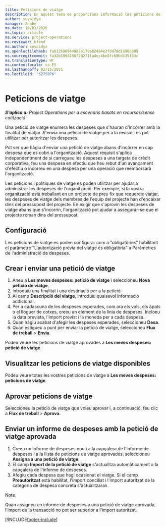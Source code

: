 ```yaml
---
title: Peticions de viatge
description: En aquest tema es proporciona informació les peticions de viatge.
author: suvaidya
manager: Annbe
ms.date: 10/01/2020
ms.topic: article
ms.service: project-operations
ms.reviewer: kfend
ms.author: suvaidya
ms.openlocfilehash: fa612696944082e179ab2484e2fdd76d1696b889
ms.sourcegitcommit: fa32b1893286f20271fa4ec4be8fc68bd135f53c
ms.translationtype: HT
ms.contentlocale: ca-ES
ms.lasthandoff: 02/15/2021
ms.locfileid: "5275976"
---
```

# <a name="travel-requisitions"></a>Peticions de viatge

_**S'aplica a:** Project Operations per a escenaris basats en recursos/sense cotització_

Una petició de viatge enumera les despeses que s'hauran d'incórrer amb la finalitat de viatjar. S'envia una petició de viatge per a la revisió i es pot utilitzar per autoritzar les despeses.

Pot ser que hàgiu d'enviar una petició de viatge abans d'incórrer en cap despesa que es cobri a l'organització. Aquest requisit s'aplica independentment de si carregueu les despeses a una targeta de crèdit corporativa, feu una despesa en efectiu que heu rebut d'un avançament d'efectiu o incorreu en una despesa per una operació que reemborsarà l'organització.

Les peticions i polítiques de viatge es poden utilitzar per ajudar a administrar les despeses de l'organització. Per exemple, si la vostra organització està treballant en un projecte de preu fix que requereix viatjar, les despeses de viatge dels membres de l'equip del projecte han d'encaixar dins del pressupost del projecte. En exigir que s'aprovin les despeses de viatge abans que s'incorrin, l'organització pot ajudar a assegurar-se que el projecte roman dins del pressupost.

## <a name="configuration"></a>Configuració 

Les peticions de viatge es poden configurar com a "obligatòries" habilitant el paràmetre "L'autorització prèvia del viatge és obligatòria" a Paràmetres de l'administració de despeses. 

## <a name="create-and-submit-a-travel-requisition"></a>Crear i enviar una petició de viatge

1. Aneu a **Les meves despeses: petició de viatge** i seleccioneu **Nova petició de viatge**.
2. Introduïu una finalitat i una destinació per a la petició.
3. Al camp **Descripció del viatge**, introduïu qualsevol informació addicional. 
4. Per a cadascuna de les despeses esperades, com ara els vols, els àpats o el lloguer de cotxes, creeu un element de la línia de despeses. Incloeu la data prevista, l'import previst i la moneda per a cada despesa. 
5. Quan hàgiu acabat d'afegir les despeses esperades, seleccioneu **Desa**.
6. Quan estigueu a punt per enviar la petició de viatge, seleccioneu **Flux de treball** > **Envia**.

Podeu veure les peticions de viatge aprovades a **Les meves despeses: petició de viatge**. 

## <a name="view-available-travel-requisitions"></a>Visualitzar les peticions de viatge disponibles

Podeu veure totes les vostres peticions de viatge a **Les meves despeses: peticions de viatge**.

## <a name="approve-travel-requisitions"></a>Aprovar peticions de viatge

Seleccioneu la petició de viatge que voleu aprovar i, a continuació, feu clic a **Flux de treball** > **Aprova**.  

## <a name="submit-an-expense-report-using-your-approved-travel-requisition"></a>Enviar un informe de despeses amb la petició de viatge aprovada

1. Creeu un informe de despeses nou i a la capçalera de l'informe de despeses i a la llista de peticions de viatge aprovades, seleccioneu **Assigna a una petició de viatge**.
2. El camp **Import de la petició de viatge** s'actualitza automàticament a la capçalera de l'informe de despeses.
3. Afegiu cada despesa que hagi ocasionat el viatge. Si el camp **Preautoritzat** està habilitat, l'import conciliat i l'import autoritzat de la categoria de despesa concreta s'actualitzaran.

> [!NOTE]
> Quan assigneu un informe de despeses a una petició de viatge aprovada, l'import de la transacció no pot ser superior a l'import autoritzat. 


[!INCLUDE[footer-include](../includes/footer-banner.md)]